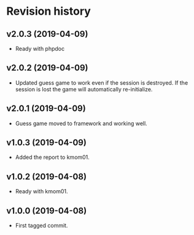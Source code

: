 Revision history
==================

v2.0.3 (2019-04-09)
------------------------
* Ready with phpdoc

v2.0.2 (2019-04-09)
------------------------
* Updated guess game to work even if the session is destroyed. If the session is lost the game will automatically re-initialize.

v2.0.1 (2019-04-09)
------------------------
* Guess game moved to framework and working well.

v1.0.3 (2019-04-09)
------------------------
* Added the report to kmom01.

v1.0.2 (2019-04-08)
------------------------
* Ready with kmom01.

v1.0.0 (2019-04-08)
------------------------
* First tagged commit.
